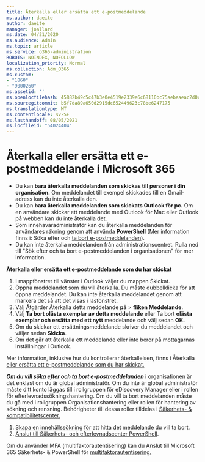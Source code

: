 ```yaml
---
title: Återkalla eller ersätta ett e-postmeddelande
ms.author: daeite
author: daeite
manager: joallard
ms.date: 04/21/2020
ms.audience: Admin
ms.topic: article
ms.service: o365-administration
ROBOTS: NOINDEX, NOFOLLOW
localization_priority: Normal
ms.collection: Adm_O365
ms.custom:
- "1860"
- "9000260"
ms.assetid: ''
ms.openlocfilehash: 45882b49c5c47b3e0e4519e2339e6c68110bc75aebeaeac2d0ccd009bdfa3f7e
ms.sourcegitcommit: b5f7da89a650d2915dc652449623c78be6247175
ms.translationtype: MT
ms.contentlocale: sv-SE
ms.lasthandoff: 08/05/2021
ms.locfileid: "54024404"
---
```

# <a name="recall-or-replace-an-email-message-in-microsoft-365"></a>Återkalla eller ersätta ett e-postmeddelande i Microsoft 365

- Du kan **bara återkalla meddelanden som skickas till personer i din organisation.** Om meddelandet till exempel skickades till en Gmail-adress kan du inte återkalla den.
- Du kan **bara återkalla meddelanden som skickats Outlook för pc.** Om en användare skickar ett meddelande med Outlook för Mac eller Outlook på webben kan du inte återkalla det.
- Som innehavaradministratör kan du återkalla meddelanden för användares räkning genom att använda **PowerShell** (Mer information finns i: Söka efter och [ta bort e-postmeddelanden](https://docs.microsoft.com/microsoft-365/compliance/search-for-and-delete-messages-in-your-organization)).
- Du kan inte återkalla meddelanden från administrationscentret. Rulla ned till "Sök efter och ta bort e-postmeddelanden i organisationen" för mer information.

**Återkalla eller ersätta ett e-postmeddelande som du har skickat**

1. I mappfönstret till vänster i Outlook väljer du mappen Skickat.
2. Öppna meddelandet som du vill återkalla. Du måste dubbelklicka för att öppna meddelandet. Du kan inte återkalla meddelandet genom att markera det så att det visas i läsfönstret.
3. Välj Åtgärder Återkalla detta meddelande **på**  >  **fliken Meddelande.**
4. Välj **Ta bort olästa exemplar av detta meddelande** eller Ta bort **olästa exemplar och ersätta med ett nytt** meddelande och välj sedan **OK.**
5. Om du skickar ett ersättningsmeddelande skriver du meddelandet och väljer sedan **Skicka**.
6. Om det går att återkalla ett meddelande eller inte beror på mottagarnas inställningar i Outlook.

Mer information, inklusive hur du kontrollerar återkallelsen, finns i Återkalla [eller ersätta ett e-postmeddelande som du har skickat.](https://support.office.com/article/35027f88-d655-4554-b4f8-6c0729a723a0)

***Om du vill söka efter och ta bort e-postmeddelanden*** i organisationen är det enklast om du är global administratör. Om du inte är global administratör måste ditt konto läggas till i rollgruppen för eDiscovery Manager eller i rollen för efterlevnadssökningshantering. Om du vill ta bort meddelanden måste du gå med i rollgruppen Organisationshantering eller rollen för hantering av sökning och rensning. Behörigheter till dessa roller tilldelas i [Säkerhets- & kompatibilitetscenter.](https://protection.office.com/)

1. [Skapa en innehållssökning för](https://docs.microsoft.com/microsoft-365/compliance/content-search) att hitta det meddelande du vill ta bort.
2. [Anslut till Säkerhets- och efterlevnadscenter PowerShell](https://docs.microsoft.com/powershell/exchange/office-365-scc/connect-to-scc-powershell/connect-to-scc-powershell).

Om du använder MFA (multifaktorautentisering) kan du Anslut till Microsoft 365 Säkerhets- & PowerShell för [multifaktorautentisering.](https://docs.microsoft.com/powershell/exchange/office-365-scc/connect-to-scc-powershell/mfa-connect-to-scc-powershell)
